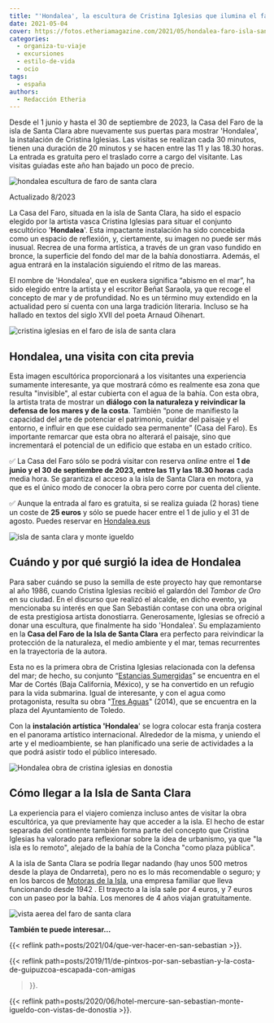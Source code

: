 ```yaml
---
title: "'Hondalea', la escultura de Cristina Iglesias que ilumina el faro de la isla de Santa Clara"
date: 2021-05-04
cover: https://fotos.etheriamagazine.com/2021/05/hondalea-faro-isla-santa-clara-Cristina-Iglesias.jpg
categories: 
  - organiza-tu-viaje
  - excursiones
  - estilo-de-vida
  - ocio
tags: 
  - españa
authors: 
  - Redacción Etheria
---
```


Desde el 1 junio y hasta el 30 de septiembre de 2023, la Casa del Faro de la isla de 
Santa Clara abre nuevamente sus puertas para mostrar 'Hondalea', la instalación de 
Cristina Iglesias. Las visitas se realizan cada 30 minutos, tienen una duración de 20 
minutos y se hacen entre las 11 y las 18.30 horas. La entrada es gratuita pero el 
traslado corre a cargo del visitante. Las visitas guiadas este año han bajado un poco de 
precio. 

![hondalea escultura de faro de santa clara](https://fotos.etheriamagazine.com/2021/05/hondalea-faro-isla-santa-clara-Cristina-Iglesias.jpg "Hondalea en proceso de construcción. © J.Luis López de Zubiria")

Actualizado 8/2023 

La Casa del Faro, situada en la isla de Santa Clara, ha sido el espacio elegido por la 
artista vasca Cristina Iglesias para situar el conjunto escultórico '**Hondalea**'. Esta 
impactante instalación ha sido concebida como un espacio de reflexión, y, ciertamente, 
su imagen no puede ser más inusual. Recrea de una forma artística, a través de un gran 
vaso fundido en bronce, la superficie del fondo del mar de la bahía donostiarra. Además, 
el agua entrará en la instalación siguiendo el ritmo de las mareas. 

El nombre de 'Hondalea', que en euskera significa “abismo en el mar”, ha sido elegido 
entre la artista y el escritor Beñat Saraola, ya que recoge el concepto de mar y de 
profundidad. No es un término muy extendido en la actualidad pero sí cuenta con una 
larga tradición literaria. Incluso se ha hallado en textos del siglo XVII del poeta 
Arnaud Oihenart. 

![cristina iglesias en el faro de isla de santa clara](https://fotos.etheriamagazine.com/2021/05/Cristina-Iglesias-y-la-Isla-de-Santa-Clara.jpg "Cristina Iglesias en el faro de la Isla de Santa Clara. © Iñigo Aguayo")

## Hondalea, una visita con cita previa

Esta imagen escultórica proporcionará a los visitantes una experiencia sumamente 
interesante, ya que mostrará cómo es realmente esa zona que resulta "invisible", al 
estar cubierta con el agua de la bahía. Con esta obra, la artista trata de mostrar un 
**diálogo con la naturaleza y reivindicar la defensa de los mares y de la costa**. 
También “pone de manifiesto la capacidad del arte de potenciar el patrimonio, cuidar del 
paisaje y el entorno, e influir en que ese cuidado sea permanente” (Casa del Faro). Es 
importante remarcar que esta obra no alterará el paisaje, sino que incrementará el 
potencial de un edificio que estaba en un estado crítico. 

✅ La Casa del Faro sólo se podrá visitar con reserva _online_ entre el **1 de junio y el 
30 de septiembre de 2023, entre las 11 y las 18.30 horas** cada media hora. Se garantiza 
el acceso a la isla de Santa Clara en motora, ya que es el único modo de conocer la obra 
pero corre por cuenta del cliente. 

✅ Aunque la entrada al faro es gratuita, si se realiza guiada (2 horas) tiene un coste 
de **25 euros** y sólo se puede hacer entre el 1 de julio y el 31 de agosto. Puedes 
reservar en [Hondalea.eus](https://www.donostia.eus/ataria/es/web/hondalea/visita) 

![isla de santa clara y monte igueldo](https://fotos.etheriamagazine.com/2021/05/Isla-de-Santa-Clara-y-Monte-Igueldo.jpg "Isla de Santa Clara, con el faro, y detrás se sitúa el Monte Igueldo. © Íñigo Aguayo")

## Cuándo y por qué surgió la idea de Hondalea

Para saber cuándo se puso la semilla de este proyecto hay que remontarse al año 1986, 
cuando Cristina Iglesias recibió el galardón del _Tambor de Oro_ en su ciudad. En el 
discurso que realizó el alcalde, en dicho evento, ya mencionaba su interés en que San 
Sebastián contase con una obra original de esta prestigiosa artista donostiarra. 
Generosamente, Iglesias se ofreció a donar una escultura, que finalmente ha sido 
'Hondalea'. Su emplazamiento en la **Casa del Faro de la Isla de Santa Clara** era 
perfecto para reivindicar la protección de la naturaleza, el medio ambiente y el mar, 
temas recurrentes en la trayectoria de la autora. 

Esta no es la primera obra de Cristina Iglesias relacionada con la defensa del mar; de 
hecho, su conjunto “[Estancias 
Sumergidas](http://cristinaiglesias.com/es/obras/estancias-sumergidas/)” se encuentra en 
el Mar de Cortés (Baja California, México), y se ha convertido en un refugio para la 
vida submarina. Igual de interesante, y con el agua como protagonista, resulta su obra 
"[Tres Aguas](http://cristinaiglesias.com/es/conceptos/tres-aguas/)" (2014), que se 
encuentra en la plaza del Ayuntamiento de Toledo. 

Con la **instalación artística 'Hondalea**' se logra colocar esta franja costera en el 
panorama artístico internacional. Alrededor de la misma, y uniendo el arte y el 
medioambiente, se han planificado una serie de actividades a la que podrá asistir todo 
el público interesado. 

![Hondalea obra de cristina iglesias en donostia](https://fotos.etheriamagazine.com/2021/05/escultura-faro-santa-clara.jpg "Vista general de Hondalea, obra de Cristina Iglesias. © José Luis López Zubiria")

## Cómo llegar a la Isla de Santa Clara

La experiencia para el viajero comienza incluso antes de visitar la obra escultórica, ya 
que previamente hay que acceder a la isla. El hecho de estar separada del continente 
también forma parte del concepto que Cristina Iglesias ha valorado para reflexionar 
sobre la idea de urbanismo, ya que "la isla es lo remoto", alejado de la bahía de la 
Concha "como plaza pública". 

A la isla de Santa Clara se podría llegar nadando (hay unos 500 metros desde la playa de 
Ondarreta), pero no es lo más recomendable o seguro; y en los barcos de [Motoras de la 
Isla](http://motorasdelaisla.com/tarifas/), una empresa familiar que lleva funcionando 
desde 1942 . El trayecto a la isla sale por 4 euros, y 7 euros con un paseo por la 
bahía. Los menores de 4 años viajan gratuitamente. 

![vista aerea del faro de santa clara](https://fotos.etheriamagazine.com/2021/05/faro-isla-santa-clara.jpg "Vista aérea del faro de Santa Clara (aún en obras). © José Luis López Zubiria")

**También te puede interesar…** 

{{< reflink path=posts/2021/04/que-ver-hacer-en-san-sebastian >}}. 

{{< reflink 
path=posts/2019/11/de-pintxos-por-san-sebastian-y-la-costa-de-guipuzcoa-escapada-con-amigas 
>}}. 

{{< reflink 
path=posts/2020/06/hotel-mercure-san-sebastian-monte-igueldo-con-vistas-de-donostia >}}.
